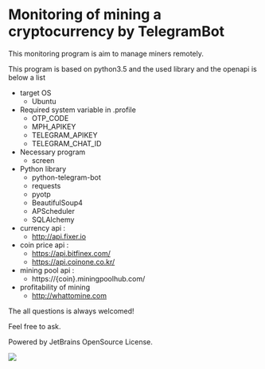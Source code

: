 # Monitoring of mining a cryptocurrency by TelegramBot
This monitoring program is aim to manage miners remotely.

This program is based on python3.5 and the used library and the openapi is below a list

- target OS
    - Ubuntu
- Required system variable in .profile
    - OTP_CODE
    - MPH_APIKEY
    - TELEGRAM_APIKEY
    - TELEGRAM_CHAT_ID
- Necessary program
    - screen
- Python library
    - python-telegram-bot
    - requests
    - pyotp
    - BeautifulSoup4
    - APScheduler
    - SQLAlchemy
- currency api : 
    - http://api.fixer.io
- coin price api :
    - https://api.bitfinex.com/
    - https://api.coinone.co.kr/
- mining pool api : 
    - https://{coin}.miningpoolhub.com/
- profitability of mining
    - http://whattomine.com

The all questions is always welcomed!

Feel free to ask.

Powered by JetBrains OpenSource License.

![](https://raw.githubusercontent.com/akahard2dj/TelegramMinerMonitor/master/media/jetbrains.png=50x50)
